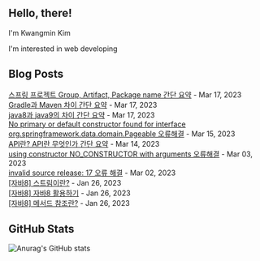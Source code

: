 ## Hello, there!

I'm Kwangmin Kim

I'm interested in web developing

## Blog Posts

[스프링 프로젝트 Group, Artifact, Package name 간단 요약](https://lenagend.tistory.com/30) - Mar 17, 2023<br>
[Gradle과 Maven 차이 간단 요약](https://lenagend.tistory.com/29) - Mar 17, 2023<br>
[java8과 java9의 차이 간단 요약](https://lenagend.tistory.com/28) - Mar 17, 2023<br>
[No primary or default constructor found for interface org.springframework.data.domain.Pageable 오류해결](https://lenagend.tistory.com/27) - Mar 15, 2023<br>
[API란? API란 무엇인가 간단 요약](https://lenagend.tistory.com/26) - Mar 14, 2023<br>
[using constructor NO_CONSTRUCTOR with arguments 오류해결](https://lenagend.tistory.com/25) - Mar 03, 2023<br>
[invalid source release: 17 오류 해결](https://lenagend.tistory.com/24) - Mar 02, 2023<br>
[[자바8] 스트림이란?](https://lenagend.tistory.com/23) - Jan 26, 2023<br>
[[자바8] 자바8 활용하기](https://lenagend.tistory.com/22) - Jan 26, 2023<br>
[[자바8] 메서드 참조란?](https://lenagend.tistory.com/21) - Jan 26, 2023<br>


## GitHub Stats
![Anurag's GitHub stats](https://github-readme-stats.vercel.app/api?username=lenagend&show_icons=true&theme=solarized-light)
